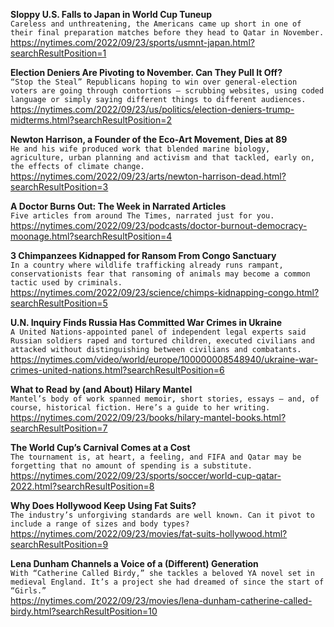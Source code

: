**Sloppy U.S. Falls to Japan in World Cup Tuneup**\
`Careless and unthreatening, the Americans came up short in one of their final preparation matches before they head to Qatar in November.`\
https://nytimes.com/2022/09/23/sports/usmnt-japan.html?searchResultPosition=1

**Election Deniers Are Pivoting to November. Can They Pull It Off?**\
`“Stop the Steal” Republicans hoping to win over general-election voters are going through contortions — scrubbing websites, using coded language or simply saying different things to different audiences.`\
https://nytimes.com/2022/09/23/us/politics/election-deniers-trump-midterms.html?searchResultPosition=2

**Newton Harrison, a Founder of the Eco-Art Movement, Dies at 89**\
`He and his wife produced work that blended marine biology, agriculture, urban planning and activism and that tackled, early on, the effects of climate change.`\
https://nytimes.com/2022/09/23/arts/newton-harrison-dead.html?searchResultPosition=3

**A Doctor Burns Out: The Week in Narrated Articles**\
`Five articles from around The Times, narrated just for you.`\
https://nytimes.com/2022/09/23/podcasts/doctor-burnout-democracy-moonage.html?searchResultPosition=4

**3 Chimpanzees Kidnapped for Ransom From Congo Sanctuary**\
`In a country where wildlife trafficking already runs rampant, conservationists fear that ransoming of animals may become a common tactic used by criminals.`\
https://nytimes.com/2022/09/23/science/chimps-kidnapping-congo.html?searchResultPosition=5

**U.N. Inquiry Finds Russia Has Committed War Crimes in Ukraine**\
`A United Nations-appointed panel of independent legal experts said Russian soldiers raped and tortured children, executed civilians and attacked without distinguishing between civilians and combatants.`\
https://nytimes.com/video/world/europe/100000008548940/ukraine-war-crimes-united-nations.html?searchResultPosition=6

**What to Read by (and About) Hilary Mantel**\
`Mantel’s body of work spanned memoir, short stories, essays — and, of course, historical fiction. Here’s a guide to her writing.`\
https://nytimes.com/2022/09/23/books/hilary-mantel-books.html?searchResultPosition=7

**The World Cup’s Carnival Comes at a Cost**\
`The tournament is, at heart, a feeling, and FIFA and Qatar may be forgetting that no amount of spending is a substitute.`\
https://nytimes.com/2022/09/23/sports/soccer/world-cup-qatar-2022.html?searchResultPosition=8

**Why Does Hollywood Keep Using Fat Suits?**\
`The industry’s unforgiving standards are well known. Can it pivot to include a range of sizes and body types?`\
https://nytimes.com/2022/09/23/movies/fat-suits-hollywood.html?searchResultPosition=9

**Lena Dunham Channels a Voice of a (Different) Generation**\
`With “Catherine Called Birdy,” she tackles a beloved YA novel set in medieval England. It’s a project she had dreamed of since the start of “Girls.”`\
https://nytimes.com/2022/09/23/movies/lena-dunham-catherine-called-birdy.html?searchResultPosition=10

